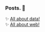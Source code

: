 ### Posts. :rocket: 
 
:sparkles: [All about data!](./docs/db)  
:sparkles: [All about web!](./docs/web_dev)
